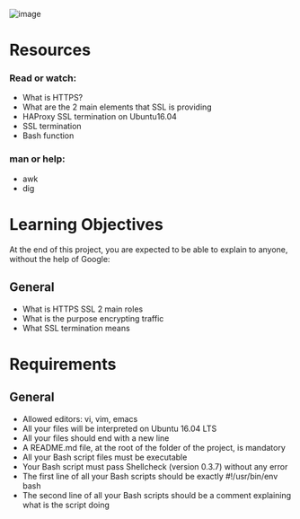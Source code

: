 ![image](https://user-images.githubusercontent.com/106745705/214574556-005eb4ef-abb1-47da-936f-ab8d14389026.png)

# Resources
### Read or watch:
- What is HTTPS?
- What are the 2 main elements that SSL is providing
- HAProxy SSL termination on Ubuntu16.04
- SSL termination
- Bash function

### man or help:
- awk
- dig

# Learning Objectives
At the end of this project, you are expected to be able to explain to anyone, without the help of Google:

## General
- What is HTTPS SSL 2 main roles
- What is the purpose encrypting traffic
- What SSL termination means

# Requirements
## General
- Allowed editors: vi, vim, emacs
- All your files will be interpreted on Ubuntu 16.04 LTS
- All your files should end with a new line
- A README.md file, at the root of the folder of the project, is mandatory
- All your Bash script files must be executable
- Your Bash script must pass Shellcheck (version 0.3.7) without any error
- The first line of all your Bash scripts should be exactly #!/usr/bin/env bash
- The second line of all your Bash scripts should be a comment explaining what is the script doing
